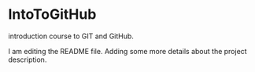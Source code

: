 # IntoToGitHub
introduction course to GIT and GitHub.


I am editing the README file. Adding some more details about the project description.
